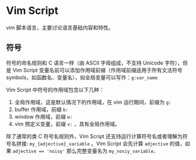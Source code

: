 #  Vim Script

vim 脚本语言，主要讨论语言基础内容和特性。

## 符号

符号的命名规则和 C 语言一样（由 ASCII 字母组成，不支持 Unicode 字符），但是 Vim Script 变量名前可以添加作用域前缀（作用域前缀适用于所有文法符号 symbols，如函数名、变量名），如全局变量可以写作：`g:var_name`

Vim Script 中符号的作用域包含以下几种：

1. 全局作用域，这是默认情况下的作用域，在 vim 运行期间，前缀为 `g:`
2. buffer 作用域，前缀 `b:`
3. window 作用域，前缀 `w:`
4. vim 预定义变量，前缀 `v:` ，具有全局作用域。

除了通常的类 C 符号名规则外，Vim Script 还支持运行计算符号名或者理解为符号名拼接: `my_{adjective}_variable` 。Vim Script 会先计算 `adjective` 的值，如果 `adjective == 'noisy'` 那么完整变量名为 `my_nosiy_variable。`

